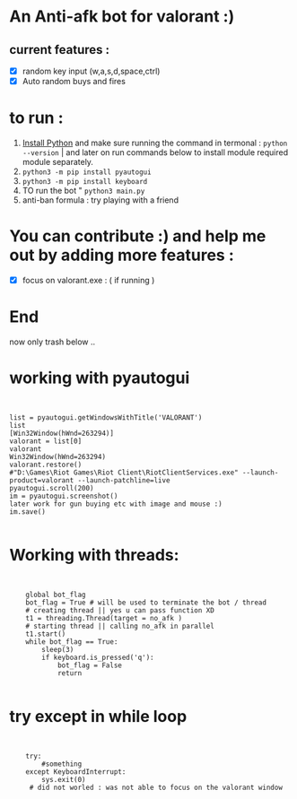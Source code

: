 # An Anti-afk bot for valorant :)

## current features :

* [X] random key input  (w,a,s,d,space,ctrl)
* [X] Auto random buys and fires

# to run :

1. [Install Python](https://apps.microsoft.com/store/detail/9P7QFQMJRFP7?hl=en-us&gl=US) and make sure running the command in termonal : 
    ```python --version```   | and later on run commands below to install module required module separately.
2. ```python3 -m pip install pyautogui```
3. ```python3 -m pip install keyboard```
4. TO run the bot " ```python3 main.py```
5. anti-ban formula : try playing with a friend

# You can contribute :) and help me out by adding more features   :

* [X] focus on valorant.exe : ( if running )

# End

now only trash below ..

# working with pyautogui
<pre lang="python"><code>

list = pyautogui.getWindowsWithTitle('VALORANT')
list
[Win32Window(hWnd=263294)]
valorant = list[0]
valorant
Win32Window(hWnd=263294)
valorant.restore()
#"D:\Games\Riot Games\Riot Client\RiotClientServices.exe" --launch-product=valorant --launch-patchline=live
pyautogui.scroll(200)
im = pyautogui.screenshot()
later work for gun buying etc with image and mouse :)
im.save()

</code></pre>

# Working with threads: 

<pre lang="python"><code>

    global bot_flag 
    bot_flag = True # will be used to terminate the bot / thread
    # creating thread || yes u can pass function XD
    t1 = threading.Thread(target = no_afk ) 
    # starting thread || calling no_afk in parallel
    t1.start()
    while bot_flag == True:
        sleep(3)
        if keyboard.is_pressed('q'):
            bot_flag = False
            return
            
</code></pre>

# try except in while loop

<pre lang="python"><code>

    try:
        #something
    except KeyboardInterrupt:
        sys.exit(0)
     # did not worled : was not able to focus on the valorant window       
</code></pre>

<!--  I did it for fun project-->
